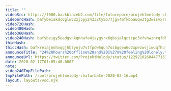 ```yaml
---
title: ""
videoSrc: https://f000.backblazeb2.com/file/futureporn/projektmelody-chaturbate-2020-02-16.mp4
videoSrcHash: bafybeiakdc6glw32zj5py24332ty5o77jgv4mfkboauqw3tg3wisvxrs6e?filename=projektmelody-chaturbate-20200217T010540Z-source.mp4
video720Hash: 
video480Hash: 
video360Hash: 
video240Hash: bafybeigy5eadgvnkqnnafe4jsygyrx6qbsjalqctcpc3xfvnwznrqfdh5y?filename=projektmelody-chaturbate-20200217T010540Z-240p.mp4
thinHash: 
thiccHash: bafkreiajnnhvqgjhb7yoju7vtfpdw5qun7ozbgqeu6o2xpezwsjiwuqfhu?filename=20200217T010540Z-thicc.jpg
announceTitle: "24%20hours%20offline%20and%20I%27m%20feeling%20lonely.%20Come%20say%20hey%21"
announceUrl: https://twitter.com/ProjektMelody/status/1229210268447715328
date: 2020-02-17T01:05:40.000Z
note: 
video240TmpFilePath: 
tmpFilePath: /root/projektmelody-chaturbate-2020-02-16.mp4
layout: layouts/vod.njk
---
```

